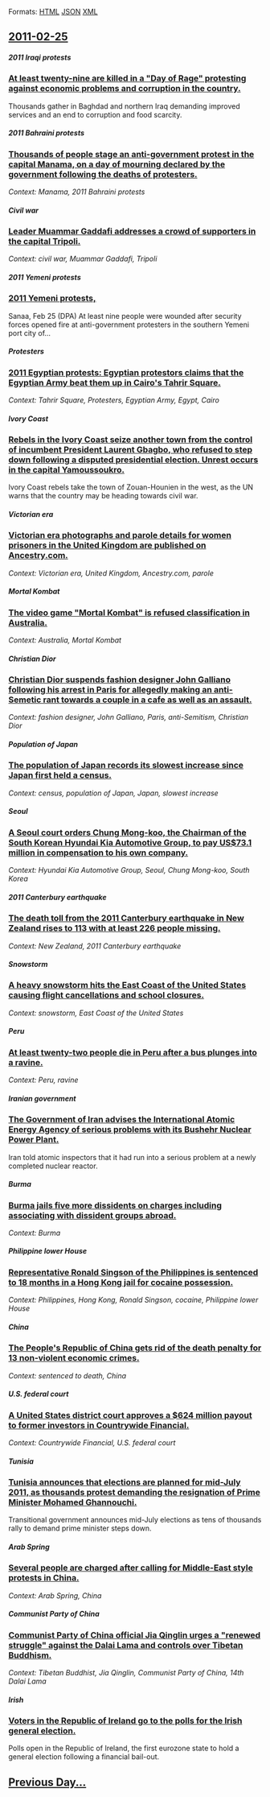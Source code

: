 
Formats: [HTML](2011/02/25/index.html)  [JSON](2011/02/25/index.json)  [XML](2011/02/25/index.xml)  

## [2011-02-25](/news/2011/02/25/index.md)

##### 2011 Iraqi protests
### [At least twenty-nine are killed in a "Day of Rage" protesting against economic problems and corruption in the country. ](/news/2011/02/25/at-least-twenty-nine-are-killed-in-a-day-of-rage-protesting-against-economic-problems-and-corruption-in-the-country.md)
Thousands gather in Baghdad and northern Iraq demanding improved services and an end to corruption and food scarcity.

##### 2011 Bahraini protests
### [Thousands of people stage an anti-government protest in the capital Manama, on a day of mourning declared by the government following the deaths of protesters. ](/news/2011/02/25/thousands-of-people-stage-an-anti-government-protest-in-the-capital-manama-on-a-day-of-mourning-declared-by-the-government-following-the-de.md)
_Context: Manama, 2011 Bahraini protests_

##### Civil war
### [Leader Muammar Gaddafi addresses a crowd of supporters in the capital Tripoli. ](/news/2011/02/25/leader-muammar-gaddafi-addresses-a-crowd-of-supporters-in-the-capital-tripoli.md)
_Context: civil war, Muammar Gaddafi, Tripoli_

##### 2011 Yemeni protests
### [2011 Yemeni protests, ](/news/2011/02/25/2011-yemeni-protests.md)
Sanaa, Feb 25 (DPA) At least nine people were wounded after security forces opened fire at anti-government protesters in the southern Yemeni port city of...

##### Protesters
### [2011 Egyptian protests: Egyptian protestors claims that the Egyptian Army beat them up in Cairo's Tahrir Square. ](/news/2011/02/25/2011-egyptian-protests-egyptian-protestors-claims-that-the-egyptian-army-beat-them-up-in-cairo-s-tahrir-square.md)
_Context: Tahrir Square, Protesters, Egyptian Army, Egypt, Cairo_

##### Ivory Coast
### [Rebels in the Ivory Coast seize another town from the control of incumbent President Laurent Gbagbo, who refused to step down following a disputed presidential election. Unrest occurs in the capital Yamoussoukro. ](/news/2011/02/25/rebels-in-the-ivory-coast-seize-another-town-from-the-control-of-incumbent-president-laurent-gbagbo-who-refused-to-step-down-following-a-di.md)
Ivory Coast rebels take the town of Zouan-Hounien in the west, as the UN warns that the country may be heading towards civil war.

##### Victorian era
### [Victorian era photographs and parole details for women prisoners in the United Kingdom are published on Ancestry.com. ](/news/2011/02/25/victorian-era-photographs-and-parole-details-for-women-prisoners-in-the-united-kingdom-are-published-on-ancestry-com.md)
_Context: Victorian era, United Kingdom, Ancestry.com, parole_

##### Mortal Kombat
### [The video game "Mortal Kombat" is refused classification in Australia. ](/news/2011/02/25/the-video-game-mortal-kombat-is-refused-classification-in-australia.md)
_Context: Australia, Mortal Kombat_

##### Christian Dior
### [Christian Dior suspends fashion designer John Galliano following his arrest in Paris for allegedly making an anti-Semetic rant towards a couple in a cafe as well as an assault. ](/news/2011/02/25/christian-dior-suspends-fashion-designer-john-galliano-following-his-arrest-in-paris-for-allegedly-making-an-anti-semetic-rant-towards-a-cou.md)
_Context: fashion designer, John Galliano, Paris, anti-Semitism, Christian Dior_

##### Population of Japan
### [The population of Japan records its slowest increase since Japan first held a census. ](/news/2011/02/25/the-population-of-japan-records-its-slowest-increase-since-japan-first-held-a-census.md)
_Context: census, population of Japan, Japan, slowest increase_

##### Seoul
### [A Seoul court orders Chung Mong-koo, the Chairman of the South Korean Hyundai Kia Automotive Group, to pay US$73.1 million in compensation to his own company. ](/news/2011/02/25/a-seoul-court-orders-chung-mong-koo-the-chairman-of-the-south-korean-hyundai-kia-automotive-group-to-pay-us-73-1-million-in-compensation-t.md)
_Context: Hyundai Kia Automotive Group, Seoul, Chung Mong-koo, South Korea_

##### 2011 Canterbury earthquake
### [The death toll from the 2011 Canterbury earthquake in New Zealand rises to 113 with at least 226 people missing. ](/news/2011/02/25/the-death-toll-from-the-2011-canterbury-earthquake-in-new-zealand-rises-to-113-with-at-least-226-people-missing.md)
_Context: New Zealand, 2011 Canterbury earthquake_

##### Snowstorm
### [A heavy snowstorm hits the East Coast of the United States causing flight cancellations and school closures. ](/news/2011/02/25/a-heavy-snowstorm-hits-the-east-coast-of-the-united-states-causing-flight-cancellations-and-school-closures.md)
_Context: snowstorm, East Coast of the United States_

##### Peru
### [At least twenty-two people die in Peru after a bus plunges into a ravine. ](/news/2011/02/25/at-least-twenty-two-people-die-in-peru-after-a-bus-plunges-into-a-ravine.md)
_Context: Peru, ravine_

##### Iranian government
### [The Government of Iran advises the International Atomic Energy Agency of serious problems with its Bushehr Nuclear Power Plant. ](/news/2011/02/25/the-government-of-iran-advises-the-international-atomic-energy-agency-of-serious-problems-with-its-bushehr-nuclear-power-plant.md)
Iran told atomic inspectors that it had run into a serious problem at a newly completed nuclear reactor.

##### Burma
### [Burma jails five more dissidents on charges including associating with dissident groups abroad. ](/news/2011/02/25/burma-jails-five-more-dissidents-on-charges-including-associating-with-dissident-groups-abroad.md)
_Context: Burma_

##### Philippine lower House
### [Representative Ronald Singson of the Philippines is sentenced to 18 months in a Hong Kong jail for cocaine possession. ](/news/2011/02/25/representative-ronald-singson-of-the-philippines-is-sentenced-to-18-months-in-a-hong-kong-jail-for-cocaine-possession.md)
_Context: Philippines, Hong Kong, Ronald Singson, cocaine, Philippine lower House_

##### China
### [The People's Republic of China gets rid of the death penalty for 13 non-violent economic crimes. ](/news/2011/02/25/the-people-s-republic-of-china-gets-rid-of-the-death-penalty-for-13-non-violent-economic-crimes.md)
_Context: sentenced to death, China_

##### U.S. federal court
### [A United States district court approves a $624 million payout to former investors in Countrywide Financial. ](/news/2011/02/25/a-united-states-district-court-approves-a-624-million-payout-to-former-investors-in-countrywide-financial.md)
_Context: Countrywide Financial, U.S. federal court_

##### Tunisia
### [Tunisia announces that elections are planned for mid-July 2011, as thousands protest demanding the resignation of Prime Minister Mohamed Ghannouchi. ](/news/2011/02/25/tunisia-announces-that-elections-are-planned-for-mid-july-2011-as-thousands-protest-demanding-the-resignation-of-prime-minister-mohamed-gha.md)
Transitional government announces mid-July elections as tens of thousands rally to demand prime minister steps down.

##### Arab Spring
### [Several people are charged after calling for Middle-East style protests in China. ](/news/2011/02/25/several-people-are-charged-after-calling-for-middle-east-style-protests-in-china.md)
_Context: Arab Spring, China_

##### Communist Party of China
### [Communist Party of China official Jia Qinglin urges a "renewed struggle" against the Dalai Lama and controls over Tibetan Buddhism. ](/news/2011/02/25/communist-party-of-china-official-jia-qinglin-urges-a-renewed-struggle-against-the-dalai-lama-and-controls-over-tibetan-buddhism.md)
_Context: Tibetan Buddhist, Jia Qinglin, Communist Party of China, 14th Dalai Lama_

##### Irish
### [Voters in the Republic of Ireland go to the polls for the Irish general election. ](/news/2011/02/25/voters-in-the-republic-of-ireland-go-to-the-polls-for-the-irish-general-election.md)
Polls open in the Republic of Ireland, the first eurozone state to hold a general election following a financial bail-out.

## [Previous Day...](/news/2011/02/24/index.md)

